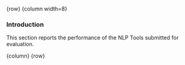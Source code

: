<!-- markdownlint-disable-next-line first-line-h1 -->
{row}
{column width=8}

### Introduction

This section reports the performance of the NLP Tools submitted for evaluation.

{column}
{row}
